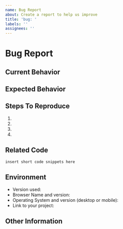 ```yaml
---
name: Bug Report
about: Create a report to help us improve
title: 'bug: '
labels: ''
assignees: ''
---
```


<!-- Your issue may already be reported! Please search on the issue tracker before creating one. -->

<!-- ISSUES MISSING IMPORTANT INFORMATION MAY BE CLOSED WITHOUT INVESTIGATION. -->

# Bug Report

## Current Behavior
<!-- Describe how the bug manifests. -->

## Expected Behavior
<!-- Describe what the behavior would be without the bug. -->

## Steps To Reproduce
<!--  Please explain the steps required to duplicate the issue, especially if you are able to provide a sample application. -->

1.
2.
3.
4.

## Related Code
<!-- If you are able to illustrate the bug with an example, please provide a sample application via one of the following means:

- A sample application via GitHub

- StackBlitz: https://stackblitz.com
- StackBlitz (Device-Bars): https://stackblitz.com/edit/device-bars?file=index.html

- CodeSandbox: https://codesandbox.io
-->

```
insert short code snippets here
```

## Environment
<!--- Include as many relevant details about the environment you experienced the bug in -->

- Version used:
- Browser Name and version:
- Operating System and version (desktop or mobile):
- Link to your project:

## Other Information
<!-- List any other information that is relevant to your issue. Stack traces, related issues, suggestions on how to fix, Stack Overflow links, forum links, etc. -->
